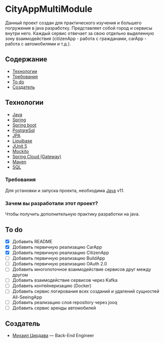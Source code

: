 # CityAppMultiModule
Данный проект создан для практического изучения и большего погружения в java разработку. Представляет собой город и сервисы внутри него.
Каждый сервис отвечает за свою отдельно выделенную зону взаимодействия (citizenApp - работа с гражданами, carApp - работа с автомобилями и т.д.). 

## Содержание
- [Технологии](#технологии)
- [Требования](#требования)
- [To do](#to-do)
- [Создатель](#создатель)

## Технологии
- [Java](https://www.java.com/)
- [Spring](https://spring.io/)
- [Spring boot](https://spring.io/projects/spring-boot)
- [PostgreSql](https://www.postgresql.org/)
- [JPA](https://spring.io/projects/spring-data-jpa)
- [Liquibase](https://www.liquibase.org/)
- [JUnit 5](https://junit.org/junit5/)
- [Mockito](https://site.mockito.org/)
- [Spring Cloud (Gateway)](https://spring.io/projects/spring-cloud-gateway)
- [Maven](https://maven.apache.org/)
- [SQL](https://en.wikipedia.org/wiki/SQL)

### Требования
Для установки и запуска проекта, необходимa [Java](https://www.java.com/) v11.

### Зачем вы разработали этот проект?
Чтобы получить дополнительную практику разработки на java.

## To do
- [x] Добавить README
- [x] Добавить первичную реализацию CarApp
- [x] Добавить первичную реализацию CitizenApp
- [ ] Добавить первичную реализацию BuildApp
- [ ] Добавить первичную реализацию OAuth 2.0 
- [ ] Добавить многопоточное взаимодействие сервисов друг между другом
- [ ] Добавить взаимодействие сервисов через Kafka
- [ ] Добавить контейнеризацию (Docker)
- [ ] Добавить сервис логирования всех созданий и удалений сущностей All-SeeingApp
- [ ] Добавить реализацию слоя repository через jooq
- [ ] Добавить сервис аренды автомобилей

## Создатель
- [Михаил Цирдава](https://vk.com/jollyundertaker) — Back-End Engineer
